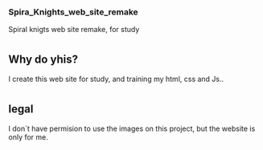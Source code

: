 ### Spira_Knights_web_site_remake
Spiral knigts web site remake, for study
#
## Why do yhis?
I create this web site for study, and training my html, css and Js..
#
## legal
I don´t have permision to use the images on this project, but the website is only for me. 
#
#

